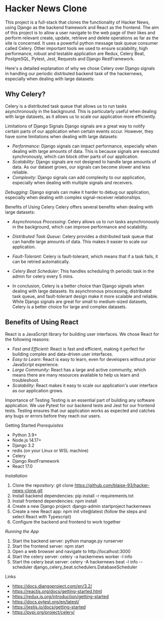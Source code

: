 # Hacker News Clone

This project is a full-stack that clones the functionality of Hacker News, using Django as the backend framework and React as the frontend. The 
aim of this project is to allow a user navigate to the web page of their likes and perform relevant create, update, retrieve and delete operations as far as the site is concerned.  It uses a powerful
python message task queue consumer called Celery. Other important tools we used to ensure scalability, high performance, robust and testable application are Redux, Celery Beat, PostgreSQL, Pytest, Jest, Requests and Django RestFramework. 


Here's a detailed explanation of why we chose Celery over Django signals in handling our periodic distrbuted backend task of the hackernews, especially when dealing with large datasets:

## Why Celery?
Celery is a distributed task queue that allows us to run tasks asynchronously in the background. This is particularly useful when dealing with large datasets, as it allows us to scale our application more efficiently.

Limitations of Django Signals
Django signals are a great way to notify certain parts of our application when certain events occur. However, they have some limitations when dealing with large datasets:

- *Performance*: Django signals can impact performance, especially when dealing with large amounts of data. This is because signals are executed synchronously, which can block other parts of our application.
- *Scalability*: Django signals are not designed to handle large amounts of data. As our dataset grows, our signals can become slower and less reliable.
- *Complexity*: Django signals can add complexity to our application, especially when dealing with multiple signals and receivers.

*Debugging*: Django signals can make it harder to debug our application, especially when dealing with complex signal-receiver relationships.



Benefits of Using Celery
Celery offers several benefits when dealing with large datasets:

- *Asynchronous Processing*: Celery allows us to run tasks asynchronously in the background, which can improve performance and scalability.
- *Distributed Task Queue*: Celery provides a distributed task queue that can handle large amounts of data. This makes it easier to scale our application.
- *Fault-Tolerant*: Celery is fault-tolerant, which means that if a task fails, it can be retried automatically.
- *Celery Beat Scheduler*: This handles scheduling th periodic task in the admin for celery every 5 mins.

- In conclusion, Celery is a better choice than Django signals when dealing with large datasets. Its asynchronous processing, distributed task queue, and fault-tolerant design make it more scalable and reliable. While Django signals are great for small to medium-sized datasets, Celery is a better choice for large and complex datasets.


## Benefits of Using React
React is a JavaScript library for building user interfaces. We chose React for the following reasons:

- *Fast and Efficient*: React is fast and efficient, making it perfect for building complex and data-driven user interfaces.
- *Easy to Learn*: React is easy to learn, even for developers without prior JavaScript experience.
- *Large Community*: React has a large and active community, which means there are many resources available to help us learn and troubleshoot.
- *Scalability*: React makes it easy to scale our application's user interface as our application grows.

Importance of Testing
Testing is an essential part of building any software application. We use Pytest for our backend tests and Jest for our frontend tests. Testing ensures that our application works as expected and catches any bugs or errors before they reach our users.

Getting Started
_Prerequisites_

- Python 3.9+
- Node.js 14.17+
- Django 3.2
- redis (on your Linux or WSL machine)
- Celery
- Django RestFramework
- React 17.0

_Installation_

1. Clone the repository: git clone https://github.com/blaise-93/hacker-news-clone.git
2. Install backend dependencies: pip install -r requirements.txt
3. Install frontend dependencies: npm install
4. Create a new Django project: django-admin startproject hackernews
5. Create a new React app: npm init vite@latest (follow the steps and select React with Typescript)
6. Configure the backend and frontend to work together

_Running the App_

1. Start the backend server: python manage.py runserver
2. Start the frontend server: npm start
3. Open a web browser and navigate to http://localhost:3000
4.  Start the celery server: celery -a hackernews worker -l info
5. Start the celery beat server: celery -A hackernews beat -l info --scheduler django_celery_beat.schedulers.DatabaseScheduler 

Links
- https://docs.djangoproject.com/en/3.2/
- https://reactjs.org/docs/getting-started.html
- https://redux.js.org/introduction/getting-started
- https://docs.pytest.org/en/latest/
- https://jestjs.io/docs/getting-started
- https://pypi.org/project/celery/